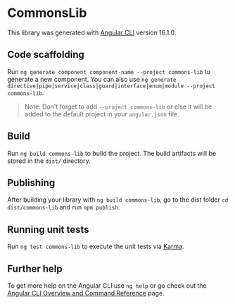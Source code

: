 # CommonsLib

This library was generated with [Angular CLI](https://github.com/angular/angular-cli) version 16.1.0.

## Code scaffolding

Run `ng generate component component-name --project commons-lib` to generate a new component. You can also use `ng generate directive|pipe|service|class|guard|interface|enum|module --project commons-lib`.
> Note: Don't forget to add `--project commons-lib` or else it will be added to the default project in your `angular.json` file. 

## Build

Run `ng build commons-lib` to build the project. The build artifacts will be stored in the `dist/` directory.

## Publishing

After building your library with `ng build commons-lib`, go to the dist folder `cd dist/commons-lib` and run `npm publish`.

## Running unit tests

Run `ng test commons-lib` to execute the unit tests via [Karma](https://karma-runner.github.io).

## Further help

To get more help on the Angular CLI use `ng help` or go check out the [Angular CLI Overview and Command Reference](https://angular.io/cli) page.
